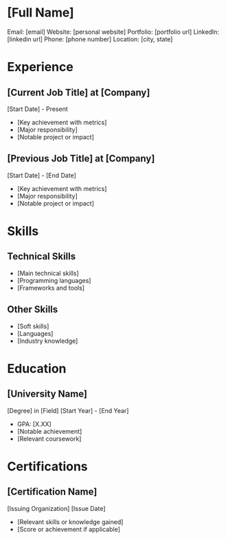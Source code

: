 # [Full Name]

Email: [email]
Website: [personal website]
Portfolio: [portfolio url]
LinkedIn: [linkedin url]
Phone: [phone number]
Location: [city, state]

# Experience

## [Current Job Title] at [Company]

[Start Date] - Present

- [Key achievement with metrics]
- [Major responsibility]
- [Notable project or impact]

## [Previous Job Title] at [Company]

[Start Date] - [End Date]

- [Key achievement with metrics]
- [Major responsibility]
- [Notable project or impact]

# Skills

## Technical Skills

- [Main technical skills]
- [Programming languages]
- [Frameworks and tools]

## Other Skills

- [Soft skills]
- [Languages]
- [Industry knowledge]

# Education

## [University Name]

[Degree] in [Field]
[Start Year] - [End Year]

- GPA: [X.XX]
- [Notable achievement]
- [Relevant coursework]

# Certifications

## [Certification Name]

[Issuing Organization]
[Issue Date]

- [Relevant skills or knowledge gained]
- [Score or achievement if applicable]
